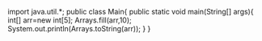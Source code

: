 import java.util.*;
public class Main{
    public static void main(String[] args){
        int[] arr=new int[5];
        Arrays.fill(arr,10);
        System.out.println(Arrays.toString(arr));
    }
}
